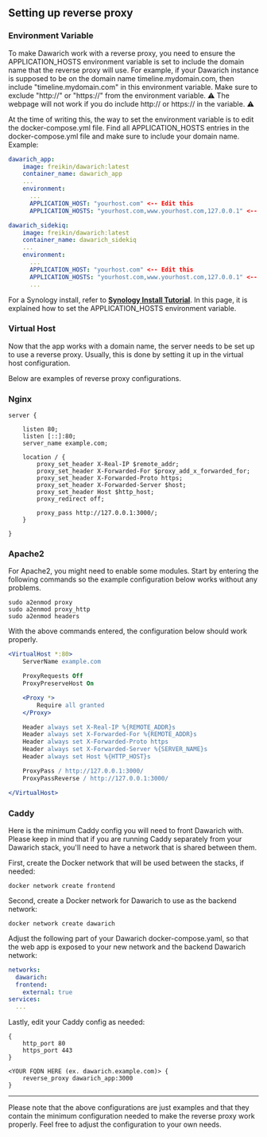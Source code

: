 ## Setting up reverse proxy

### Environment Variable
To make Dawarich work with a reverse proxy, you need to ensure the APPLICATION_HOSTS environment variable is set to include the domain name that the reverse proxy will use.
For example, if your Dawarich instance is supposed to be on the domain name timeline.mydomain.com, then include "timeline.mydomain.com" in this environment variable.
Make sure to exclude "http://" or "https://" from the environment variable. ⚠️ The webpage will not work if you do include http:// or https:// in the variable. ⚠️

At the time of writing this, the way to set the environment variable is to edit the docker-compose.yml file. Find all APPLICATION_HOSTS entries in the docker-compose.yml file and make sure to include your domain name. Example:

```yaml
dawarich_app:
    image: freikin/dawarich:latest
    container_name: dawarich_app
    ...
    environment:
      ...
      APPLICATION_HOST: "yourhost.com" <-- Edit this
      APPLICATION_HOSTS: "yourhost.com,www.yourhost.com,127.0.0.1" <-- Edit this
```

```yaml
dawarich_sidekiq:
    image: freikin/dawarich:latest
    container_name: dawarich_sidekiq
    ...
    environment:
      ...
      APPLICATION_HOST: "yourhost.com" <-- Edit this
      APPLICATION_HOSTS: "yourhost.com,www.yourhost.com,127.0.0.1" <-- Edit this
      ...
```

For a Synology install, refer to **[Synology Install Tutorial](How_to_install_Dawarich_on_Synology.md)**. In this page, it is explained how to set the APPLICATION_HOSTS environment variable.

### Virtual Host

Now that the app works with a domain name, the server needs to be set up to use a reverse proxy. Usually, this is done by setting it up in the virtual host configuration.

Below are examples of reverse proxy configurations.

### Nginx
```nginx
server {

	listen 80;
	listen [::]:80;
	server_name example.com;

	location / {
		proxy_set_header X-Real-IP $remote_addr;
		proxy_set_header X-Forwarded-For $proxy_add_x_forwarded_for;
		proxy_set_header X-Forwarded-Proto https;
		proxy_set_header X-Forwarded-Server $host;
		proxy_set_header Host $http_host;
		proxy_redirect off;

		proxy_pass http://127.0.0.1:3000/;
	}

}

```

### Apache2

For Apache2, you might need to enable some modules. Start by entering the following commands so the example configuration below works without any problems.

```
sudo a2enmod proxy
sudo a2enmod proxy_http
sudo a2enmod headers
```

With the above commands entered, the configuration below should work properly.

```apache
<VirtualHost *:80>
    ServerName example.com

    ProxyRequests Off
    ProxyPreserveHost On

    <Proxy *>
        Require all granted
    </Proxy>

    Header always set X-Real-IP %{REMOTE_ADDR}s
    Header always set X-Forwarded-For %{REMOTE_ADDR}s
    Header always set X-Forwarded-Proto https
    Header always set X-Forwarded-Server %{SERVER_NAME}s
    Header always set Host %{HTTP_HOST}s

    ProxyPass / http://127.0.0.1:3000/
    ProxyPassReverse / http://127.0.0.1:3000/

</VirtualHost>
```

### Caddy
Here is the minimum Caddy config you will need to front Dawarich with.  Please keep in mind that if you are running Caddy separately from your Dawarich stack, you'll need to have a network that is shared between them.

First, create the Docker network that will be used between the stacks, if needed:
```
docker network create frontend
```

Second, create a Docker network for Dawarich to use as the backend network:
```
docker network create dawarich
```

Adjust the following part of your Dawarich docker-compose.yaml, so that the web app is exposed to your new network and the backend Dawarich network:
```yaml
networks:
  dawarich:
  frontend:
    external: true
services:
  ...
```

Lastly, edit your Caddy config as needed:
```caddy
{
	http_port 80
	https_port 443
}

<YOUR FQDN HERE (ex. dawarich.example.com)> {
	reverse_proxy dawarich_app:3000
}
```

---

Please note that the above configurations are just examples and that they contain the minimum configuration needed to make the reverse proxy work properly. Feel free to adjust the configuration to your own needs.
